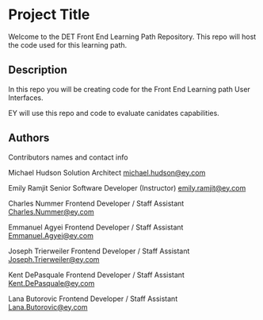 # Project Title

Welcome to the DET Front End Learning Path Repository.
This repo will host the code used for this learning path.

## Description

In this repo you will be creating code for the Front End Learning path User Interfaces. 

EY will use this repo and code to evaluate canidates capabilities. 

## Authors

Contributors names and contact info

Michael Hudson
Solution Architect
michael.hudson@ey.com

Emily Ramjit
Senior Software Developer (Instructor)
emily.ramjit@ey.com

Charles Nummer
Frontend Developer / Staff Assistant
Charles.Nummer@ey.com

Emmanuel Agyei
Frontend Developer / Staff Assistant
Emmanuel.Agyei@ey.com

Joseph Trierweiler
Frontend Developer / Staff Assistant
Joseph.Trierweiler@ey.com

Kent DePasquale
Frontend Developer / Staff Assistant
Kent.DePasquale@ey.com

Lana Butorovic
Frontend Developer / Staff Assistant
Lana.Butorovic@ey.com
